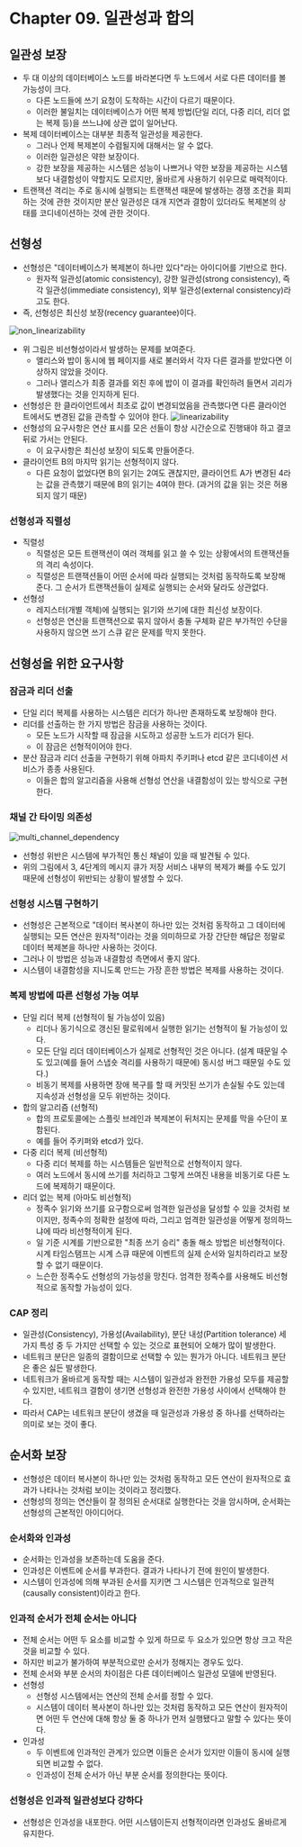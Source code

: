 # Chapter 09. 일관성과 합의

## 일관성 보장
* 두 대 이상의 데이터베이스 노드를 바라본다면 두 노드에서 서로 다른 데이터를 볼 가능성이 크다.
  * 다른 노드들에 쓰기 요청이 도착하는 시간이 다르기 때문이다.
  * 이러한 불일치는 데이터베이스가 어떤 복제 방법(단일 리더, 다중 리더, 리더 없는 복제 등)을 쓰느냐에 상관 없이 일어난다.
* 복제 데이터베이스는 대부분 최종적 일관성을 제공한다.
  * 그러나 언제 복제본이 수렴될지에 대해서는 알 수 없다.
  * 이러한 일관성은 약한 보장이다.
  * 강한 보장을 제공하는 시스템은 성능이 나쁘거나 약한 보장을 제공하는 시스템보다 내결함성이 약할지도 모르지만, 올바르게 사용하기 쉬우므로 매력적이다.
* 트랜잭션 격리는 주로 동시에 실행되는 트랜잭션 때문에 발생하는 경쟁 조건을 회피하는 것에 관한 것이지만 분산 일관성은 대개 지연과 결함이 있더라도 복제본의 상태를 코디네이션하는 것에 관한 것이다.

## 선형성
* 선형성은 "데이터베이스가 복제본이 하나만 있다"라는 아이디어를 기반으로 한다.
  * 원자적 일관성(atomic consistency), 강한 일관성(strong consistency), 즉각 일관성(immediate consistency), 외부 일관성(external consistency)라고도 한다.
* 즉, 선형성은 최신성 보장(recency guarantee)이다.

![non_linearizability](images/non_linearizability.png)
* 위 그림은 비선형성이라서 발생하는 문제를 보여준다.
  * 앨리스와 밥이 동시에 웹 페이지를 새로 불러와서 각자 다른 결과를 받았다면 이상하지 않았을 것이다.
  * 그러나 앨리스가 최종 결과를 외친 후에 밥이 이 결과를 확인하려 들면서 괴리가 발생했다는 것을 인지하게 된다.
* 선형성은 한 클라이언트에서 최초로 값이 변경되었음을 관측했다면 다른 클라이언트에서도 변경된 값을 관측할 수 있어야 한다.
![linearizability](images/linearizability.png)
* 선형성의 요구사항은 연산 표시를 모은 선들이 항상 시간순으로 진행돼야 하고 결코 뒤로 가서는 안된다.
  * 이 요구사항은 최신성 보장이 되도록 만들어준다.
* 클라이언트 B의 마지막 읽기는 선형적이지 않다.
  * 다른 요청이 없었다면 B의 읽기는 2여도 괜찮지만, 클라이언트 A가 변경된 4라는 값을 관측했기 때문에 B의 읽기는 4여야 한다. (과거의 값을 읽는 것은 허용되지 않기 때문)

### 선형성과 직렬성
* 직렬성
  * 직렬성은 모든 트랜잭션이 여러 객체를 읽고 쓸 수 있는 상황에서의 트랜잭션들의 격리 속성이다.
  * 직렬성은 트랜잭션들이 어떤 순서에 따라 실행되는 것처럼 동작하도록 보장해준다. 그 순서가 트랜잭션들이 실제로 실행되는 순서와 달라도 상관없다.
* 선형성
  * 레지스터(개별 객체)에 실행되는 읽기와 쓰기에 대한 최신성 보장이다.
  * 선형성은 연산을 트랜잭션으로 묶지 않아서 충돌 구체화 같은 부가적인 수단을 사용하지 않으면 쓰기 스큐 같은 문제를 막지 못한다.

## 선형성을 위한 요구사항
### 잠금과 리더 선출
* 단일 리더 복제를 사용하는 시스템은 리더가 하나만 존재하도록 보장해야 한다.
* 리더를 선출하는 한 가지 방법은 잠금을 사용하는 것이다.
  * 모든 노드가 시작할 때 잠금을 시도하고 성공한 노드가 리더가 된다.
  * 이 잠금은 선형적이어야 한다.
* 분산 잠금과 리더 선출을 구현하기 위해 아파치 주키퍼나 etcd 같은 코디네이션 서비스가 종종 사용된다.
  * 이들은 합의 알고리즘을 사용해 선형성 연산을 내결함성이 있는 방식으로 구현한다.

### 채널 간 타이밍 의존성
![multi_channel_dependency](images/multi_channel_dependency.png)
* 선형성 위반은 시스템에 부가적인 통신 채널이 있을 때 발견될 수 있다.
* 위의 그림에서 3, 4단계의 메시지 큐가 저장 서비스 내부의 복제가 빠를 수도 있기 때문에 선형성이 위반되는 상황이 발생할 수 있다.

### 선형성 시스템 구현하기
* 선형성은 근본적으로 "데이터 복사본이 하나만 있는 것처럼 동작하고 그 데이터에 실행되는 모든 연산은 원자적"이라는 것을 의미하므로 가장 간단한 해답은 정말로 데이터 복제본을 하나만 사용하는 것이다.
* 그러나 이 방법은 성능과 내결함성 측면에서 좋지 않다.
* 시스템이 내결함성을 지니도록 만드는 가장 흔한 방법은 복제를 사용하는 것이다.

### 복제 방법에 따른 선형성 가능 여부
* 단일 리더 복제 (선형적이 될 가능성이 있음)
  * 리더나 동기식으로 갱신된 팔로워에서 실행한 읽기는 선형적이 될 가능성이 있다.
  * 모든 단일 리더 데이터베이스가 실제로 선형적인 것은 아니다. (설계 때문일 수도 있고(예를 들어 스냅숏 격리를 사용하기 때문에) 동시성 버그 때문일 수도 있다.)
  * 비동기 복제를 사용하면 장애 복구를 할 때 커밋된 쓰기가 손실될 수도 있는데 지속성과 선형성을 모두 위반하는 것이다.
* 합의 알고리즘 (선형적)
  * 합의 프로토콜에는 스플릿 브레인과 복제본이 뒤처지는 문제를 막을 수단이 포함된다.
  * 예를 들어 주키퍼와 etcd가 있다.
* 다중 리더 복제 (비선형적)
  * 다중 리더 복제를 하는 시스템들은 일반적으로 선형적이지 않다.
  * 여러 노드에서 동시에 쓰기를 처리하고 그렇게 쓰여진 내용을 비동기로 다른 노드에 복제하기 때문이다.
* 리더 없는 복제 (아마도 비선형적)
  * 정족수 읽기와 쓰기를 요구함으로써 엄격한 일관성을 달성할 수 있을 것처럼 보이지만, 정족수의 정확한 설정에 따라, 그리고 엄격한 일관성을 어떻게 정의하느냐에 따라 비선형적이게 된다.
  * 일 기준 시계를 기반으로한 "최종 쓰기 승리" 충돌 해소 방법은 비선형적이다. 시계 타임스탬프는 시계 스큐 때문에 이벤트의 실제 순서와 일치하리라고 보장할 수 없기 때문이다.
  * 느슨한 정족수도 선형성의 가능성을 망친다. 엄격한 정족수를 사용해도 비선형적으로 동작할 가능성이 있다.

### CAP 정리
* 일관성(Consistency), 가용성(Availability), 분단 내성(Partition tolerance) 세 가지 특성 중 두 가지만 선택할 수 있는 것으로 표현되어 오해가 많이 발생한다.
* 네트워크 분단은 일종의 결함이므로 선택할 수 있는 뭔가가 아니다. 네트워크 분단은 좋은 싫든 발생한다.
* 네트워크가 올바르게 동작할 때는 시스템이 일관성과 완전한 가용성 모두를 제공할 수 있지만, 네트워크 결함이 생기면 선형성과 완전한 가용성 사이에서 선택해야 한다.
* 따라서 CAP는 네트워크 분단이 생겼을 때 일관성과 가용성 중 하나를 선택하라는 의미로 보는 것이 좋다.

## 순서화 보장
* 선형성은 데이터 복사본이 하나만 있는 것처럼 동작하고 모든 연산이 원자적으로 효과가 나타나는 것처럼 보이는 것이라고 정리했다.
* 선형성의 정의는 연산들이 잘 정의된 순서대로 실행한다는 것을 암시하며, 순서화는 선형성의 근본적인 아이디어다.

### 순서화와 인과성
* 순서화는 인과성을 보존하는데 도움을 준다.
* 인과성은 이벤트에 순서를 부과한다. 결과가 나타나기 전에 원인이 발생한다.
* 시스템이 인과성에 의해 부과된 순서를 지키면 그 시스템은 인과적으로 일관적(causally consistent)이라고 한다.

### 인과적 순서가 전체 순서는 아니다
* 전체 순서는 어떤 두 요소를 비교할 수 있게 하므로 두 요소가 있으면 항상 크고 작은 것을 비교할 수 있다.
* 하지만 비교가 불가하여 부분적으로만 순서가 정해지는 경우도 있다.
* 전체 순서와 부분 순서의 차이점은 다른 데이터베이스 일관성 모델에 반영된다.
* 선형성
  * 선형성 시스템에서는 연산의 전체 순서를 정할 수 있다.
  * 시스템이 데이터 복사본이 하나만 있는 것처럼 동작하고 모든 연산이 원자적이면 어떤 두 연산에 대해 항상 둘 중 하나가 먼저 실행됐다고 말할 수 있다는 뜻이다.
* 인과성
  * 두 이벤트에 인과적인 관계가 있으면 이들은 순서가 있지만 이들이 동시에 실행되면 비교할 수 없다.
  * 인과성이 전체 순서가 아닌 부분 순서를 정의한다는 뜻이다.

### 선형성은 인과적 일관성보다 강하다
* 선형성은 인과성을 내포한다. 어떤 시스템이든지 선형적이라면 인과성도 올바르게 유지한다.
